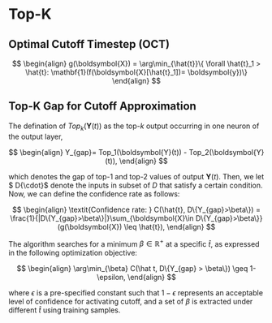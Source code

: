 # Top-K

## Optimal Cutoff Timestep (OCT)

$$
\begin{align}
g(\boldsymbol{X}) = \arg\min_{\hat{t}}\{  \forall \hat{t}_1 > \hat{t}: \mathbf{1}(f(\boldsymbol{X}[\hat{t}_1])= \boldsymbol{y})\}
\end{align}
$$

## Top-K Gap for Cutoff Approximation

The defination of $Top_k(\boldsymbol{Y}(t))$ as the top-$k$ output occurring in one neuron of the output layer,

$$
\begin{align}
Y_{gap}= Top_1(\boldsymbol{Y}(t)) - Top_2(\boldsymbol{Y}(t)),
\end{align}
$$

which denotes the gap of top-1 and top-2 values of output $\boldsymbol{Y}(t)$. Then, we let $ D\{\cdot\}$ denote the inputs in subset of $D$ that satisfy a certain condition. Now, we can define the confidence rate as follows:

$$
\begin{align}
\textit{Confidence rate: } C(\hat{t}, D\{Y_{gap}>\beta\}) = \frac{1}{|D\{Y_{gap}>\beta\}|}\sum_{\boldsymbol{X}\in D\{Y_{gap}>\beta\}} (g(\boldsymbol{X}) \leq \hat{t}),
\end{align}
$$

The algorithm searches for a minimum $\beta \in \mathbb{R^+}$ at a specific $\hat t$, as expressed in the following optimization objective:

$$
\begin{align}
\arg\min_{\beta} C(\hat t, D\{Y_{gap} > \beta\}) \geq 1-\epsilon,
\end{align}
$$

where $\epsilon$ is a pre-specified constant such that $1-\epsilon$ represents an acceptable level of confidence for activating cutoff, and a set of $\beta$ is extracted under different $\hat t$ using training samples.
